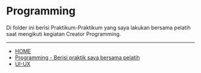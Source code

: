 # Programming

Di folder ini berisi Praktikum-Praktikum yang saya lakukan bersama pelatih saat mengikuti kegiatan Creator Programming.

----------

- [HOME](README.md)
- [Programming - Berisi praktik saya bersama pelatih](./00_Programming/)
- [UI-UX](./00_UI-UX/)